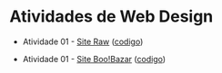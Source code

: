 # Atividades de Web Design

- Atividade 01 - [Site Raw](https://dvanael.github.io/webdesign-atividades/atividade-01/index.html)  ([codigo](https://github.com/dvanael/webdesign-atividades/tree/main/atividade-01))

- Atividade 01 - [Site Boo!Bazar](https://dvanael.github.io/webdesign-atividades/atividade-02/index.html)  ([codigo](https://github.com/dvanael/webdesign-atividades/tree/main/atividade-02))